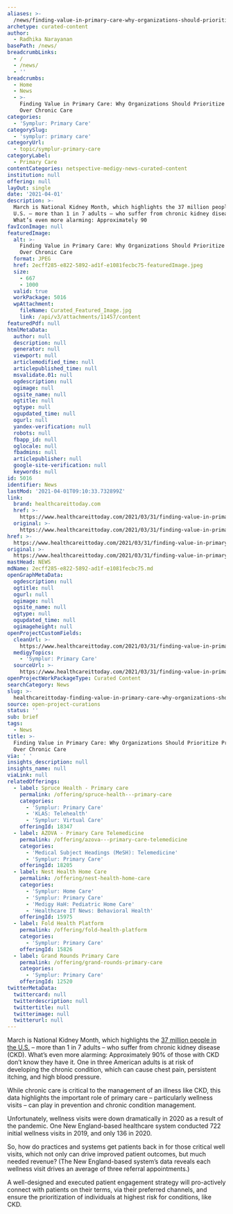 ```yaml
---
aliases: >-
  /news/finding-value-in-primary-care-why-organizations-should-prioritize-primary-over-chronic-care
archetype: curated-content
author:
  - Radhika Narayanan
basePath: /news/
breadcrumbLinks:
  - /
  - /news/
  - ''
breadcrumbs:
  - Home
  - News
  - >-
    Finding Value in Primary Care: Why Organizations Should Prioritize Primary
    Over Chronic Care
categories:
  - 'Symplur: Primary Care'
categorySlug:
  - 'symplur: primary care'
categoryUrl:
  - topic/symplur-primary-care
categoryLabel:
  - Primary Care
contentCategories: netspective-medigy-news-curated-content
institution: null
offering: null
layOut: single
date: '2021-04-01'
description: >-
  March is National Kidney Month, which highlights the 37 million people in the
  U.S. – more than 1 in 7 adults – who suffer from chronic kidney disease (CKD).
  What’s even more alarming: Approximately 90
favIconImage: null
featuredImage:
  alt: >-
    Finding Value in Primary Care: Why Organizations Should Prioritize Primary
    Over Chronic Care
  format: JPEG
  href: 2ecff285-e822-5892-ad1f-e1081fecbc75-featuredImage.jpeg
  size:
    - 667
    - 1000
  valid: true
  workPackage: 5016
  wpAttachment:
    fileName: Curated_Featured_Image.jpg
    link: /api/v3/attachments/11457/content
featuredPdf: null
htmlMetaData:
  author: null
  description: null
  generator: null
  viewport: null
  articlemodified_time: null
  articlepublished_time: null
  msvalidate.01: null
  ogdescription: null
  ogimage: null
  ogsite_name: null
  ogtitle: null
  ogtype: null
  ogupdated_time: null
  ogurl: null
  yandex-verification: null
  robots: null
  fbapp_id: null
  oglocale: null
  fbadmins: null
  articlepublisher: null
  google-site-verification: null
  keywords: null
id: 5016
identifier: News
lastMod: '2021-04-01T09:10:33.732899Z'
link:
  brand: healthcareittoday.com
  href: >-
    https://www.healthcareittoday.com/2021/03/31/finding-value-in-primary-care-why-organizations-should-prioritize-primary-over-chronic-care/
  original: >-
    https://www.healthcareittoday.com/2021/03/31/finding-value-in-primary-care-why-organizations-should-prioritize-primary-over-chronic-care/
href: >-
  https://www.healthcareittoday.com/2021/03/31/finding-value-in-primary-care-why-organizations-should-prioritize-primary-over-chronic-care/
original: >-
  https://www.healthcareittoday.com/2021/03/31/finding-value-in-primary-care-why-organizations-should-prioritize-primary-over-chronic-care/
mastHead: NEWS
mdName: 2ecff285-e822-5892-ad1f-e1081fecbc75.md
openGraphMetaData:
  ogdescription: null
  ogtitle: null
  ogurl: null
  ogimage: null
  ogsite_name: null
  ogtype: null
  ogupdated_time: null
  ogimageheight: null
openProjectCustomFields:
  cleanUrl: >-
    https://www.healthcareittoday.com/2021/03/31/finding-value-in-primary-care-why-organizations-should-prioritize-primary-over-chronic-care/
  medigyTopics:
    - 'Symplur: Primary Care'
  sourceUrl: >-
    https://www.healthcareittoday.com/2021/03/31/finding-value-in-primary-care-why-organizations-should-prioritize-primary-over-chronic-care/
openProjectWorkPackageType: Curated Content
searchCategory: News
slug: >-
  healthcareittoday-finding-value-in-primary-care-why-organizations-should-prioritize-primary-over-chronic-care
source: open-project-curations
status: ''
sub: brief
tags:
  - News
title: >-
  Finding Value in Primary Care: Why Organizations Should Prioritize Primary
  Over Chronic Care
via: ' '
insights_description: null
insights_name: null
viaLink: null
relatedOfferings:
  - label: Spruce Health - Primary care
    permalink: /offering/spruce-health---primary-care
    categories:
      - 'Symplur: Primary Care'
      - 'KLAS: Telehealth'
      - 'Symplur: Virtual Care'
    offeringId: 18347
  - label: AZOVA - Primary Care Telemedicine
    permalink: /offering/azova---primary-care-telemedicine
    categories:
      - 'Medical Subject Headings (MeSH): Telemedicine'
      - 'Symplur: Primary Care'
    offeringId: 18205
  - label: Nest Health Home Care
    permalink: /offering/nest-health-home-care
    categories:
      - 'Symplur: Home Care'
      - 'Symplur: Primary Care'
      - 'Medigy HaH: Pediatric Home Care'
      - 'Healthcare IT News: Behavioral Health'
    offeringId: 15975
  - label: Fold Health Platform
    permalink: /offering/fold-health-platform
    categories:
      - 'Symplur: Primary Care'
    offeringId: 15826
  - label: Grand Rounds Primary Care
    permalink: /offering/grand-rounds-primary-care
    categories:
      - 'Symplur: Primary Care'
    offeringId: 12520
twitterMetaData:
  twittercard: null
  twitterdescription: null
  twittertitle: null
  twitterimage: null
  twitterurl: null
---
```

<p>March is National Kidney Month, which highlights the <a href="https://www.kidney.org/news/newsroom/factsheets/KidneyDiseaseBasics#:~:text=It%20affects%20an%20estimated%2037,even%20know%20they%20have%20it.">37 million people in the U.S.</a> – more than 1 in 7 adults – who suffer from chronic kidney disease (CKD). What’s even more alarming: Approximately 90% of those with CKD don’t know they have it. One in three American adults is at risk of developing the chronic condition, which can cause chest pain, persistent itching, and high blood pressure.</p><p>While chronic care is critical to the management of an illness like CKD, this data highlights the important role of primary care – particularly wellness visits – can play in prevention and chronic condition management.</p><p>Unfortunately, wellness visits were down dramatically in 2020 as a result of the pandemic. One New England-based healthcare system conducted 722 initial wellness visits in 2019, and only 136 in 2020.</p><p>So, how do practices and systems get patients back in for those critical well visits, which not only can drive improved patient outcomes, but much needed revenue? (The New England-based system’s data reveals each wellness visit drives an average of three referral appointments.)</p><p>A well-designed and executed patient engagement strategy will pro-actively connect with patients on their terms, via their preferred channels, and ensure the prioritization of individuals at highest risk for conditions, like CKD.</p>